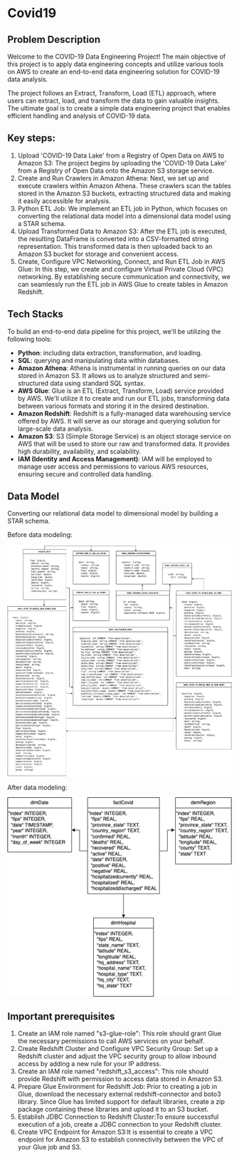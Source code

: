 # Covid19
## Problem Description

Welcome to the COVID-19 Data Engineering Project! The main objective of this project is to apply data engineering concepts and utilize various tools on AWS to create an end-to-end data engineering solution for COVID-19 data analysis.

The project follows an Extract, Transform, Load (ETL) approach, where users can extract, load, and transform the data to gain valuable insights. The ultimate goal is to create a simple data engineering project that enables efficient handling and analysis of COVID-19 data.

## Key steps:
1. Upload 'COVID-19 Data Lake' from a Registry of Open Data on AWS to Amazon S3: The project begins by uploading the 'COVID-19 Data Lake' from a Registry of Open Data onto the Amazon S3 storage service. 
2. Create and Run Crawlers in Amazon Athena: Next, we set up and execute crawlers within Amazon Athena. These crawlers scan the tables stored in the Amazon S3 buckets, extracting structured data and making it easily accessible for analysis.
3. Python ETL Job: We implement an ETL job in Python, which focuses on converting the relational data model into a dimensional data model using a STAR schema. 
4. Upload Transformed Data to Amazon S3: After the ETL job is executed, the resulting DataFrame is converted into a CSV-formatted string representation. This transformed data is then uploaded back to an Amazon S3 bucket for storage and convenient access.
5. Create, Configure VPC Networking, Connect, and Run ETL Job in AWS Glue: In this step, we create and configure Virtual Private Cloud (VPC) networking. By establishing secure communication and connectivity, we can seamlessly run the ETL job in AWS Glue to create tables in Amazon Redshift. 

## Tech Stacks

To build an end-to-end data pipeline for this project, we'll be utilizing the following tools:

- **Python**: including data extraction, transformation, and loading.
- **SQL**: querying and manipulating data within databases.
- **Amazon Athena**: Athena is instrumental in running queries on our data stored in Amazon S3. It allows us to analyze structured and semi-structured data using standard SQL syntax.
- **AWS Glue**: Glue is an ETL (Extract, Transform, Load) service provided by AWS. We'll utilize it to create and run our ETL jobs, transforming data between various formats and storing it in the desired destination.
- **Amazon Redshift**: Redshift is a fully-managed data warehousing service offered by AWS. It will serve as our storage and querying solution for large-scale data analysis.
- **Amazon S3**: S3 (Simple Storage Service) is an object storage service on AWS that will be used to store our raw and transformed data. It provides high durability, availability, and scalability.
- **IAM (Identity and Access Management)**: IAM will be employed to manage user access and permissions to various AWS resources, ensuring secure and controlled data handling.

## Data Model

Converting our relational data model to dimensional model by building a STAR schema.

Before data modeling:

![Example Image](https://github.com/umidmirzaev/Covid19/blob/main/images/before.jpg?raw=true)

After data modeling:

![Example Image](https://github.com/umidmirzaev/Covid19/blob/main/images/after.jpg?raw=true)


## Important prerequisites
1. Create an IAM role named "s3-glue-role": This role should grant Glue the necessary permissions to call AWS services on your behalf.
2. Create Redshift Cluster and Configure VPC Security Group: Set up a Redshift cluster and adjust the VPC security group to allow inbound access by adding a new rule for your IP address.
3. Create an IAM role named "redshift_s3_access": This role should provide Redshift with permission to access data stored in Amazon S3.
4. Prepare Glue Environment for Redshift Job: Prior to creating a job in Glue, download the necessary external redshift-connector and boto3 library. Since Glue has limited support for default libraries, create a zip package containing these libraries and upload it to an S3 bucket.
5. Establish JDBC Connection to Redshift Cluster:To ensure successful execution of a job, create a JDBC connection to your Redshift cluster.
6. Create VPC Endpoint for Amazon S3:It is essential to create a VPC endpoint for Amazon S3 to establish connectivity between the VPC of your Glue job and S3.
